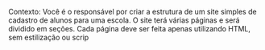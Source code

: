 Contexto:
 Você é o responsável por criar a estrutura de um site simples de cadastro de alunos para 
uma escola. O site terá várias páginas e será dividido em seções. Cada página deve ser 
feita apenas utilizando HTML, sem estilização ou scrip
